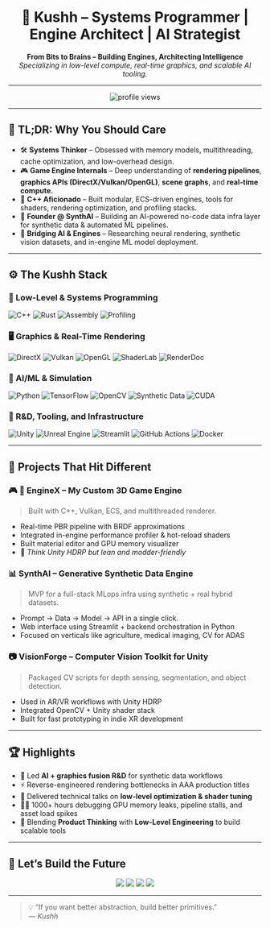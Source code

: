 <h1 align="center">🚀 Kushh – Systems Programmer | Engine Architect | AI Strategist</h1>
<p align="center">
  <b>From Bits to Brains – Building Engines, Architecting Intelligence</b><br>
  <i>Specializing in low-level compute, real-time graphics, and scalable AI tooling.</i>
</p>

---

<p align="center">
  <img src="https://komarev.com/ghpvc/?username=Kushh&color=blue&style=flat-square" alt="profile views" />
</p>

---

## 🧠 TL;DR: Why You Should Care

- 🛠️ **Systems Thinker** – Obsessed with memory models, multithreading, cache optimization, and low-overhead design.
- 🎮 **Game Engine Internals** – Deep understanding of **rendering pipelines**, **graphics APIs (DirectX/Vulkan/OpenGL)**, **scene graphs**, and **real-time compute.**
- 🧵 **C++ Aficionado** – Built modular, ECS-driven engines, tools for shaders, rendering optimization, and profiling stacks.
- 🧬 **Founder @ SynthAI** – Building an AI-powered no-code data infra layer for synthetic data & automated ML pipelines.
- 🧩 **Bridging AI & Engines** – Researching neural rendering, synthetic vision datasets, and in-engine ML model deployment.

---

## ⚙️ The Kushh Stack

### 🔧 Low-Level & Systems Programming
![C++](https://img.shields.io/badge/C++-00599C?style=for-the-badge&logo=cplusplus&logoColor=white)
![Rust](https://img.shields.io/badge/Rust-000000?style=for-the-badge&logo=rust&logoColor=white)
![Assembly](https://img.shields.io/badge/Assembly-525252?style=for-the-badge&logo=gnubash&logoColor=white)
![Profiling](https://img.shields.io/badge/Perf%20Tools-FF6F00?style=for-the-badge&logo=nvidia&logoColor=white)

### 🖥️ Graphics & Real-Time Rendering
![DirectX](https://img.shields.io/badge/DirectX-0078D6?style=for-the-badge&logo=directx&logoColor=white)
![Vulkan](https://img.shields.io/badge/Vulkan-AC162C?style=for-the-badge&logo=vulkan&logoColor=white)
![OpenGL](https://img.shields.io/badge/OpenGL-5586A4?style=for-the-badge&logo=opengl&logoColor=white)
![ShaderLab](https://img.shields.io/badge/HLSL%2FGLSL%2FMetal-8A2BE2?style=for-the-badge&logo=unity&logoColor=white)
![RenderDoc](https://img.shields.io/badge/RenderDoc-00599C?style=for-the-badge&logo=nvidia&logoColor=white)

### 🧠 AI/ML & Simulation
![Python](https://img.shields.io/badge/Python-3776AB?style=for-the-badge&logo=python&logoColor=white)
![TensorFlow](https://img.shields.io/badge/TensorFlow-FF6F00?style=for-the-badge&logo=tensorflow&logoColor=white)
![OpenCV](https://img.shields.io/badge/OpenCV-5C3EE8?style=for-the-badge&logo=opencv&logoColor=white)
![Synthetic Data](https://img.shields.io/badge/Synthetic%20Data-%233399ff?style=for-the-badge&logo=databricks&logoColor=white)
![CUDA](https://img.shields.io/badge/CUDA-76B900?style=for-the-badge&logo=nvidia&logoColor=white)

### 🧪 R&D, Tooling, and Infrastructure
![Unity](https://img.shields.io/badge/Unity-000000?style=for-the-badge&logo=unity&logoColor=white)
![Unreal Engine](https://img.shields.io/badge/Unreal-0E1128?style=for-the-badge&logo=unrealengine&logoColor=white)
![Streamlit](https://img.shields.io/badge/Streamlit-FF4B4B?style=for-the-badge&logo=streamlit&logoColor=white)
![GitHub Actions](https://img.shields.io/badge/CI%2FCD-2088FF?style=for-the-badge&logo=githubactions&logoColor=white)
![Docker](https://img.shields.io/badge/Docker-0db7ed?style=for-the-badge&logo=docker&logoColor=white)

---

## 🧩 Projects That Hit Different

### 🎮 **🧠 EngineX** – My Custom 3D Game Engine  
> Built with C++, Vulkan, ECS, and multithreaded renderer.  
- Real-time PBR pipeline with BRDF approximations  
- Integrated in-engine performance profiler & hot-reload shaders  
- Built material editor and GPU memory visualizer  
- 🚀 _Think Unity HDRP but lean and modder-friendly_

### 📊 **SynthAI** – Generative Synthetic Data Engine  
> MVP for a full-stack MLops infra using synthetic + real hybrid datasets.  
- Prompt → Data → Model → API in a single click.  
- Web interface using Streamlit + backend orchestration in Python  
- Focused on verticals like agriculture, medical imaging, CV for ADAS  

### 📷 **VisionForge** – Computer Vision Toolkit for Unity  
> Packaged CV scripts for depth sensing, segmentation, and object detection.  
- Used in AR/VR workflows with Unity HDRP  
- Integrated OpenCV + Unity shader stack  
- Built for fast prototyping in indie XR development  

---

## 🏆 Highlights

- 🧠 Led **AI + graphics fusion R&D** for synthetic data workflows
- ⚡ Reverse-engineered rendering bottlenecks in AAA production titles
- 💬 Delivered technical talks on **low-level optimization & shader tuning**
- 👨‍💻 1000+ hours debugging GPU memory leaks, pipeline stalls, and asset load spikes
- 🧬 Blending **Product Thinking** with **Low-Level Engineering** to build scalable tools

---

## 🔗 Let’s Build the Future

<p align="center">
  <a href="https://linkedin.com/in/kushagra-nigam-a322a6162/"><img src="https://img.shields.io/badge/LinkedIn-0077B5?style=for-the-badge&logo=linkedin&logoColor=white"></a>
  <a href="https://twitter.com/ironicallykushh"><img src="https://img.shields.io/badge/Twitter-1DA1F2?style=for-the-badge&logo=twitter&logoColor=white"></a>
  <a href="https://dev.to/kushh_"><img src="https://img.shields.io/badge/DEV.to-0A0A0A?style=for-the-badge&logo=dev.to&logoColor=white"></a>
  <a href="https://www.youtube.com/@kusshh_xo"><img src="https://img.shields.io/badge/YouTube-FF0000?style=for-the-badge&logo=youtube&logoColor=white"></a>
</p>

---

> 💡 “If you want better abstraction, build better primitives.”  
> — _Kushh_
